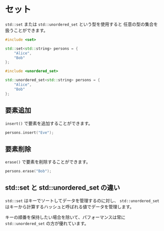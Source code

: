 # セット

`std::set` または `std::unordered_set` という型を使用すると
任意の型の集合を扱うことができます。

```cpp
#include <set>

std::set<std::string> persons = {
    "Alice",
    "Bob"
};
```

```cpp
#include <unordered_set>

std::unordered_set<std::string> persons = {
    "Alice",
    "Bob"
};
```

## 要素追加

`insert()` で要素を追加することができます。

```cpp
persons.insert("Eve");
```

## 要素削除

`erase()` で要素を削除することができます。

```cpp
persons.erase("Bob");
```

## std::set と std::unordered_set の違い

`std::set` はキーでソートしてデータを管理するのに対し、
`std::unordered_set` はキーから計算するハッシュと呼ばれる値でデータを管理します。

キーの順番を保持したい場合を除いて、パフォーマンスは常に `std::unordered_set` の方が優れています。
